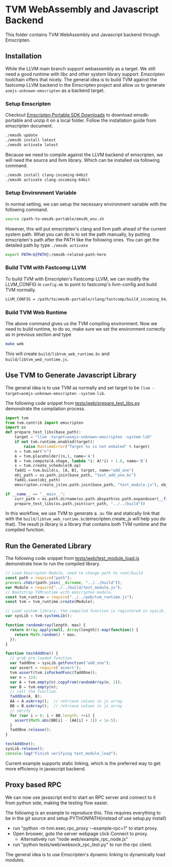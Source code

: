 <!--- Licensed to the Apache Software Foundation (ASF) under one -->
<!--- or more contributor license agreements.  See the NOTICE file -->
<!--- distributed with this work for additional information -->
<!--- regarding copyright ownership.  The ASF licenses this file -->
<!--- to you under the Apache License, Version 2.0 (the -->
<!--- "License"); you may not use this file except in compliance -->
<!--- with the License.  You may obtain a copy of the License at -->

<!---   http://www.apache.org/licenses/LICENSE-2.0 -->

<!--- Unless required by applicable law or agreed to in writing, -->
<!--- software distributed under the License is distributed on an -->
<!--- "AS IS" BASIS, WITHOUT WARRANTIES OR CONDITIONS OF ANY -->
<!--- KIND, either express or implied.  See the License for the -->
<!--- specific language governing permissions and limitations -->
<!--- under the License. -->

# TVM WebAssembly and Javascript Backend

This folder contains TVM WebAssembly and Javascript backend through Emscripten.

## Installation
While the LLVM main branch support webassembly as a target. We still need a good runtime with libc and other
system library support. Emscripten toolchain offers that nicely. The general idea is to build TVM against
the fastcomp LLVM backend in the Emscripten project and allow us to generate ```asmjs-unknown-emscripten```
as a backend target.

### Setup Emscripten
Checkout [Emscripten Portable SDK Downloads](https://kripken.github.io/emscripten-site/docs/getting_started/downloads.html)
to download emsdk-portable and unzip it on a local folder. Follow the installation guide from emscripten document.

```bash
./emsdk update
./emsdk install latest
./emsdk activate latest
```

Because we need to compile against the LLVM backend of emscripten, we will need the source and llvm library.
Which can be installed via following command.

```bash
./emsdk install clang-incoming-64bit
./emsdk activate clang-incoming-64bit
```

### Setup Environment Variable

In normal setting, we can setup the necessary environment variable with the following command.
```bash
source /path-to-emsdk-portable/emsdk_env.sh
```
However, this will put emscripten's clang and llvm path ahead of the current system path.
What you can do is to set the path manually, by putting emscripten's path after the PATH like the following ones.
You can get the detailed path by type ```./emsdk activate```

```bash
export PATH=${PATH}:/emsdk-related-path-here

```

### Build TVM with Fastcomp LLVM

To build TVM with Emscripten's Fastcomp LLVM, we can modify the LLVM_CONFIG in ```config.mk```
to point to fastcomp's llvm-config and build TVM normally.

```bash
LLVM_CONFIG = /path/to/emsdk-portable/clang/fastcomp/build_incoming_64/bin/llvm-config
```

### Build TVM Web Runtime

The above command gives us the TVM compiling environment. Now we need to build runtime,
to do so, make sure we set the environment correctly as in previous section and type

```bash
make web
```

This will create ```build/libtvm_web_runtime.bc``` and ```build/libtvm_web_runtime.js```.

## Use TVM to Generate Javascript Library

The general idea is to use TVM as normally and set target to be ```llvm -target=asmjs-unknown-emscripten -system-lib```.

The following code snippet from [tests/web/prepare_test_libs.py](https://github.com/apache/incubator-tvm/tree/master/tests/web/prepare_test_libs.py) demonstrate
the compilation process.

```python
import tvm
from tvm.contrib import emscripten
import os
def prepare_test_libs(base_path):
    target = "llvm -target=asmjs-unknown-emscripten -system-lib"
    if not tvm.runtime.enabled(target):
        raise RuntimeError("Target %s is not enbaled" % target)
    n = tvm.var("n")
    A = tvm.placeholder((n,), name='A')
    B = tvm.compute(A.shape, lambda *i: A(*i) + 1.0, name='B')
    s = tvm.create_schedule(B.op)
    fadd1 = tvm.build(s, [A, B], target, name="add_one")
    obj_path = os.path.join(base_path, "test_add_one.bc")
    fadd1.save(obj_path)
    emscripten.create_js(os.path.join(base_path, "test_module.js"), obj_path)

if __name__ == "__main__":
    curr_path = os.path.dirname(os.path.abspath(os.path.expanduser(__file__)))
    prepare_test_libs(os.path.join(curr_path, "../../build"))
```

In this workflow, we use TVM to generate a ```.bc``` file and statically link
that with the  ```build/libtvm_web_runtime.bc```(emscripten.create_js will help you do that).
The result js library is a library that contains both TVM runtime and the compiled function.


## Run the Generated Library

The following code snippet from [tests/web/test_module_load.js](https://github.com/apache/incubator-tvm/tree/master/tests/web/test_module_load.js) demonstrate
how to run the compiled library.

```js
// Load Emscripten Module, need to change path to root/build
const path = require("path");
process.chdir(path.join(__dirname, "../../build"));
var Module = require("../../build/test_module.js");
// Bootstrap TVMruntime with emscripten module.
const tvm_runtime = require("../../web/tvm_runtime.js");
const tvm = tvm_runtime.create(Module);

// Load system library, the compiled function is registered in sysLib.
var sysLib = tvm.systemLib();

function randomArray(length, max) {
  return Array.apply(null, Array(length)).map(function() {
    return Math.random() * max;
  });
}

function testAddOne() {
  // grab pre-loaded function
  var faddOne = sysLib.getFunction("add_one");
  var assert = require('assert');
  tvm.assert(tvm.isPackedFunc(faddOne));
  var n = 124;
  var A = tvm.empty(n).copyFrom(randomArray(n, 1));
  var B = tvm.empty(n);
  // call the function.
  faddOne(A, B);
  AA = A.asArray();  // retrieve values in js array
  BB = B.asArray();  // retrieve values in js array
  // verify
  for (var i = 0; i < BB.length; ++i) {
    assert(Math.abs(BB[i] - (AA[i] + 1)) < 1e-5);
  }
  faddOne.release();
}

testAddOne();
sysLib.release();
console.log("Finish verifying test_module_load");
```

Current example supports static linking, which is the preferred way to get more efficiency
in javascript backend.

## Proxy based RPC

We can now use javascript end to start an RPC server and connect to it from python side,
making the testing flow easier.

The following is an example to reproduce this. This requires everything to be in the git source and setup PYTHONPATH(instead of use setup.py install)
- run "python -m tvm.exec.rpc_proxy --example-rpc=1" to start proxy.
- Open broswer, goto the server webpage click Connect to proxy.
  - Alternatively run "node web/example_rpc_node.js"
- run "python tests/web/websock_rpc_test.py" to run the rpc client.

The general idea is to use Emscripten's dynamic linking to dynamically load modules.
